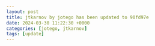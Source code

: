 ```yaml
---
layout: post
title: jtkarnov by jotego has been updated to 90fd97e
date: 2024-03-30 11:22:30 +0000
categories: [jotego, jtkarnov]
tags: [update]
---
```


